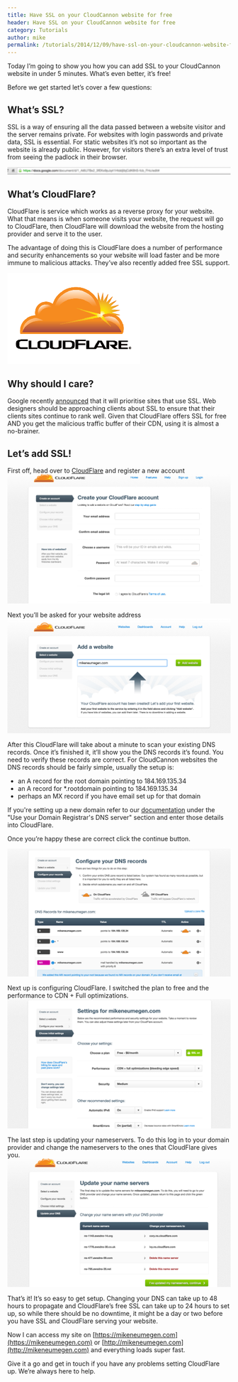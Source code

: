 ```yaml
---
title: Have SSL on your CloudCannon website for free
header: Have SSL on your CloudCannon website for free
category: Tutorials
author: mike
permalink: /tutorials/2014/12/09/have-ssl-on-your-cloudcannon-website-for-free.html
---
```


Today I’m going to show you how you can add SSL to your CloudCannon website in under 5 minutes. What’s even better, it’s free!

Before we get started let’s cover a few questions:

## What’s SSL?
SSL is a way of ensuring all the data passed between a website visitor and the server remains private. For websites with login passwords and private data, SSL is essential. For static websites it’s not so important as the website is already public. However, for visitors there’s an extra level of trust from seeing the padlock in their browser.

![Secure page](/images/blog/ssl/blurred.png)

## What’s CloudFlare?
CloudFlare is service which works as a reverse proxy for your website. What that means is when someone visits your website, the request will go to CloudFlare, then CloudFlare will download the website from the hosting provider and serve it to the user.

The advantage of doing this is CloudFlare does a number of performance and security enhancements so your website will load faster and be more immune to malicious attacks. They’ve also recently added free SSL support.

![CloudFlare](/images/blog/ssl/cloudflare-logo.png)

## Why should I care?
Google recently [announced](http://googlewebmastercentral.blogspot.co.nz/2014/08/https-as-ranking-signal.html) that it will prioritise sites that use SSL. Web designers should be approaching clients about SSL to ensure that their clients sites continue to rank well. Given that CloudFlare offers SSL for free AND you get the malicious traffic buffer of their CDN, using it is almost a no-brainer.

## Let’s add SSL!
First off, head over to [CloudFlare](https://www.cloudflare.com) and register a new account
![Registration](/images/blog/ssl/register.png)

Next you’ll be asked for your website address
![Add a website](/images/blog/ssl/add-website.png)


After this CloudFlare will take about a minute to scan your existing DNS records. Once it’s finished it, it’ll show you the DNS records it’s found. You need to verify these records are correct. For CloudCannon websites the DNS records should be fairly simple, usually the setup is:

* an A record for the root domain pointing to 184.169.135.34
* an A record for *.rootdomain pointing to 184.169.135.34
* perhaps an MX record if you have email set up for that domain

If you're setting up a new domain refer to our [documentation](http://cloudcannon.com/docs#setting_up_a_domain) under the "Use your Domain Registrar's DNS server" section and enter those details into CloudFlare.

Once you’re happy these are correct click the continue button.

![dns](/images/blog/ssl/dns.png)

Next up is configuring CloudFlare. I switched the plan to free and the performance to CDN + Full optimizations.
![Configure CloudFlare](/images/blog/ssl/settings.png)


The last step is updating your nameservers. To do this log in to your domain provider and change the nameservers to the ones that CloudFlare gives you.
![dns](/images/blog/ssl/update-ns.png)

That’s it! It’s so easy to get setup. Changing your DNS can take up to 48 hours to propagate and CloudFlare’s free SSL can take up to 24 hours to set up, so while there should be no downtime, it might be a day or two before you have SSL and CloudFlare serving your website.

Now I can access my site on [https://mikeneumegen.com](https://mikeneumegen.com) or [http://mikeneumegen.com](http://mikeneumegen.com) and everything loads super fast.

Give it a go and get in touch if you have any problems setting CloudFlare up. We’re always here to help.
